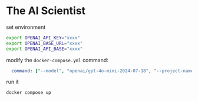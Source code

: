 # The AI Scientist

set environment

```bash
export OPENAI_API_KEY="xxxx"
export OPENAI_BASE_URL="xxxx"
export OPENAI_API_BASE="xxxx"
```
modify the `docker-compose.yml` command:

```yml
  command: ["--model", "openai/gpt-4o-mini-2024-07-18", "--project-name", "manuscript"]
```

run it

```bash
docker compose up
```